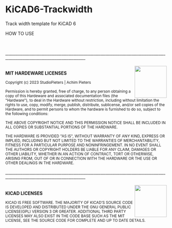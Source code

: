 # KiCAD6-Trackwidth
Track width template for KiCAD 6

HOW TO USE



<br>
<br>
<sup>_____________________________________________________________________________________________________________________________________________</sup>
<br>
<br>
<img  style="float: right;" src="https://github.com/AchimPieters/ESP32-SmartPlug/blob/main/images/MIT%7C%20HARDWARE%20WHITE.svg" width="100">

<b>MIT HARDEWARE LICENSES</b>

<sup>Copyright (c) 2023 StudioPieters | Achim Pieters</sup>

<sup>Permission is hereby granted, free of charge, to any person obtaining a copy
of this Hardeware and associated documentation files (the "Hardware"), to deal
in the Hardware without restriction, including without limitation the rights
to use, copy, modify, merge, publish, distribute, sublicense, and/or sell
copies of the Hardware, and to permit persons to whom the hardware is
furnished to do so, subject to the following conditions:</sup>

<sup>THE ABOVE COPYRIGHT NOTICE AND THIS PERMISSION NOTICE SHALL BE INCLUDED IN ALL COPIES OR SUBSTANTIAL PORTIONS OF THE HARDWARE.</sup>

<sup>THE HARDWARE IS PROVIDED "AS IS", WITHOUT WARRANTY OF ANY KIND, EXPRESS OR
IMPLIED, INCLUDING BUT NOT LIMITED TO THE WARRANTIES OF MERCHANTABILITY,
FITNESS FOR A PARTICULAR PURPOSE AND NONINFRINGEMENT. IN NO EVENT SHALL THE
AUTHORS OR COPYRIGHT HOLDERS BE LIABLE FOR ANY CLAIM, DAMAGES OR OTHER
LIABILITY, WHETHER IN AN ACTION OF CONTRACT, TORT OR OTHERWISE, ARISING FROM,
OUT OF OR IN CONNECTION WITH THE HARDWARE OR THE USE OR OTHER DEALINGS IN THE
HARDWARE.</sup>
<br>
<br>
<sup>_____________________________________________________________________________________________________________________________________________</sup>
<br>
<br>
<img  style="float: right;" src="https://github.com/AchimPieters/KiCAD-Schematics/blob/main/image/KiCad-Logo.svg" width="100">
<br>
<b>KICAD LICENSES</b>

<sup>KICAD IS FREE SOFTWARE. THE MAJORITY OF KICAD’S SOURCE CODE IS DEVELOPED AND DISTRIBUTED UNDER THE GNU GENERAL PUBLIC LICENSE(GPL) VERSION 3 OR GREATER. ADDITIONAL THIRD PARTY LICENSES MAY ALSO EXIST IN THE CODE BASE SUCH AS THE MIT LICENSE, SEE THE SOURCE CODE FOR COMPLETE AND UP TO DATE DETAILS.</sup>
